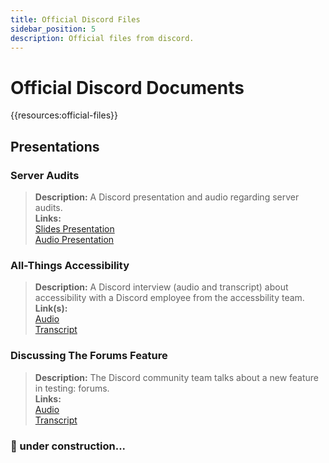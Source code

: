 ```yaml
---
title: Official Discord Files
sidebar_position: 5
description: Official files from discord.
---
```


# Official Discord Documents

{{resources:official-files}}

## Presentations

### **Server Audits**

> **Description:** A Discord presentation and audio regarding server audits. <br/>
> **Links:** <br/>
> [Slides Presentation](https://docs.google.com/presentation/d/18QQyl0WhTOdYt0F0mBPQf2AusBPF7HqP8e39zjEwKsc/edit#slide=id.g130c86c984d_0_12) <br/>
> [Audio Presentation](https://cdn.discordapp.com/attachments/960960145800704030/982392876254232667/DAC_AuditingYourServer_ExperimentalContent.mp3)

### **All-Things Accessibility**

> **Description:** A Discord interview (audio and transcript) about accessibility with a Discord employee from the accessbility team. <br/>
> **Link(s):** <br/>
> [Audio](https://dis.gd/RadioDiscord_Accessibility) <br/>
> [Transcript](https://dis.gd/RadioDiscordAccessibilityTranscript)

### **Discussing The Forums Feature**

> **Description:** The Discord community team talks about a new feature in testing: forums. <br/>
> **Links:** <br/>
> [Audio](https://dis.gd/Radio-Discord-Forums-Beta) <br/>
> [Transcript](https://dis.gd/Radio-Discord-Forums-Beta-Transcript)

### 🚧 under construction...
